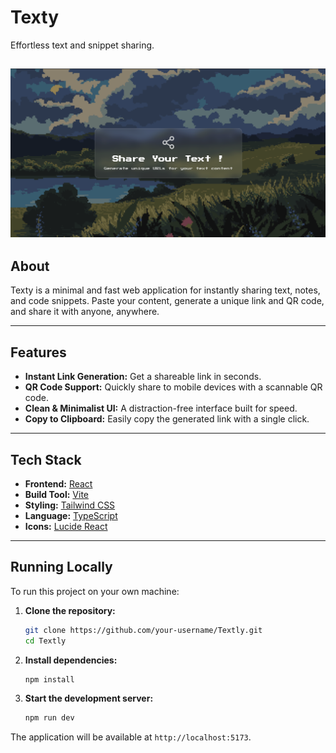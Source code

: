# Texty

Effortless text and snippet sharing.

![App Screenshot](demorelayimage.png)
---

## About

Texty is a minimal and fast web application for instantly sharing text, notes, and code snippets. Paste your content, generate a unique link and QR code, and share it with anyone, anywhere.

---

## Features

- **Instant Link Generation:** Get a shareable link in seconds.  
- **QR Code Support:** Quickly share to mobile devices with a scannable QR code.  
- **Clean & Minimalist UI:** A distraction-free interface built for speed.  
- **Copy to Clipboard:** Easily copy the generated link with a single click.

---

## Tech Stack

- **Frontend:** [React](https://react.dev/)  
- **Build Tool:** [Vite](https://vitejs.dev/)  
- **Styling:** [Tailwind CSS](https://tailwindcss.com/)  
- **Language:** [TypeScript](https://www.typescriptlang.org/)  
- **Icons:** [Lucide React](https://lucide.dev/)

---

## Running Locally

To run this project on your own machine:

1. **Clone the repository:**

    ```bash
    git clone https://github.com/your-username/Textly.git
    cd Textly
    ```

2. **Install dependencies:**

    ```bash
    npm install
    ```

3. **Start the development server:**

    ```bash
    npm run dev
    ```

The application will be available at `http://localhost:5173`.
